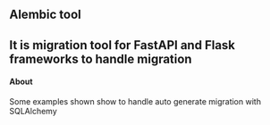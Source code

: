 ## Alembic tool

## It is migration tool for FastAPI and Flask frameworks to handle migration

#### About

Some examples shown show to handle auto generate migration with SQLAlchemy
